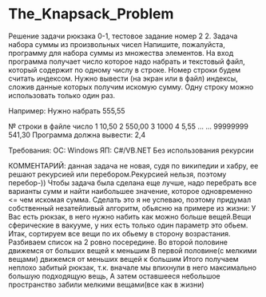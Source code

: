 # The_Knapsack_Problem
Решение задачи рюкзака 0-1, тестовое задание номер 2
2. Задача набора суммы из произвольных чисел
Напишите, пожалуйста, программу для набора суммы из множества элементов. На вход программа получает число которое надо набрать и текстовый файл, который содержит по одному числу в строке. Номер строки будем считать индексом. Нужно вывести (на экран или в файл) индексы, сложив данные которых получим искомую сумму. Одну строку можно использовать только один раз.

Например: Нужно набрать 555,55

№ строки в файле
число
1
10,50
2
550,00
3
1000
4
5,55
...
...
99999999
541,30
Программа должна вывести: 2,4

Требования:
ОС: Windows
ЯП: C#/VB.NET
Без использования рекурсии

КОММЕНТАРИЙ: данная задача не новая, судя по википедии и хабру, ее решают рекурсией или перебором.Рекурсией нельзя, поэтому перебор-))
Чтобы задача была сделана еще лучше, надо перебрать все варианты сумм и найти наибольшее значение, которое одновременно <= чем искомая сумма.
Сделать это я не успеваю, поэтому придумал собственный незатейливый алгоритм, обьясню на примере из жизни:
У Вас есть рюкзак, в него нужно набить как можно больше вещей.Вещи сферические в вакууме, у них есть только один параметр это обьем.
Итак, сортируем все вещи по их обьему в сторону возрастания.
Разбиваем список на 2 ровно посередине.
Во второй половине движемся от больших вещей к меньшим
В первой половине(с мелкими вещами) движемся от меньших вещей к большим
Итого получаем неплохо забитый рюкзак, т.к. вначале мы впихнули в него максимально большую подходящую вещь,
А затем оставшееся небольшое пространство забили мелкими вещами(все как в жизни)
